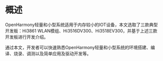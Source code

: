 # 概述<a name="ZH-CN_TOPIC_0000001128311060"></a>

OpenHarmony轻量和小型系统适用于内存较小的IOT设备，本文选取了三款典型开发板：Hi3861 WLAN模组、Hi3516DV300、Hi3518EV300，并基于上述三款开发板进行开发介绍。

通过本文，开发者可以快速熟悉OpenHarmony轻量和小型系统的环境搭建、编译、烧录、调测以及简单应用及驱动开发等。

